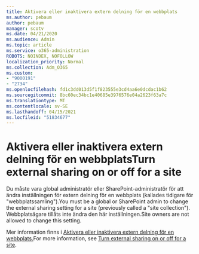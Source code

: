 ```yaml
---
title: Aktivera eller inaktivera extern delning för en webbplats
ms.author: pebaum
author: pebaum
manager: scotv
ms.date: 04/21/2020
ms.audience: Admin
ms.topic: article
ms.service: o365-administration
ROBOTS: NOINDEX, NOFOLLOW
localization_priority: Normal
ms.collection: Adm_O365
ms.custom:
- "9000191"
- "2734"
ms.openlocfilehash: fd1c3dd013d5f1f823555e3cd4aa6e0dcdac1b62
ms.sourcegitcommit: 8bc60ec34bc1e40685e3976576e04a2623f63a7c
ms.translationtype: MT
ms.contentlocale: sv-SE
ms.lasthandoff: 04/15/2021
ms.locfileid: "51834677"
---
```

# <a name="turn-external-sharing-on-or-off-for-a-site"></a><span data-ttu-id="ca76d-102">Aktivera eller inaktivera extern delning för en webbplats</span><span class="sxs-lookup"><span data-stu-id="ca76d-102">Turn external sharing on or off for a site</span></span>

<span data-ttu-id="ca76d-103">Du måste vara global administratör eller SharePoint-administratör för att ändra inställningen för extern delning för en webbplats (kallades tidigare för "webbplatssamling").</span><span class="sxs-lookup"><span data-stu-id="ca76d-103">You must be a global or SharePoint admin to change the external sharing setting for a site (previously called a "site collection").</span></span> <span data-ttu-id="ca76d-104">Webbplatsägare tillåts inte ändra den här inställningen.</span><span class="sxs-lookup"><span data-stu-id="ca76d-104">Site owners are not allowed to change this setting.</span></span> 

<span data-ttu-id="ca76d-105">Mer information finns i [Aktivera eller inaktivera extern delning för en webbplats.](https://docs.microsoft.com/sharepoint/change-external-sharing-site)</span><span class="sxs-lookup"><span data-stu-id="ca76d-105">For more information, see [Turn external sharing on or off for a site](https://docs.microsoft.com/sharepoint/change-external-sharing-site).</span></span>
